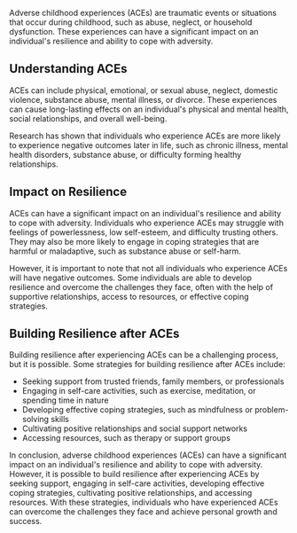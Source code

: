 
Adverse childhood experiences (ACEs) are traumatic events or situations that occur during childhood, such as abuse, neglect, or household dysfunction. These experiences can have a significant impact on an individual's resilience and ability to cope with adversity.

Understanding ACEs
------------------

ACEs can include physical, emotional, or sexual abuse, neglect, domestic violence, substance abuse, mental illness, or divorce. These experiences can cause long-lasting effects on an individual's physical and mental health, social relationships, and overall well-being.

Research has shown that individuals who experience ACEs are more likely to experience negative outcomes later in life, such as chronic illness, mental health disorders, substance abuse, or difficulty forming healthy relationships.

Impact on Resilience
--------------------

ACEs can have a significant impact on an individual's resilience and ability to cope with adversity. Individuals who experience ACEs may struggle with feelings of powerlessness, low self-esteem, and difficulty trusting others. They may also be more likely to engage in coping strategies that are harmful or maladaptive, such as substance abuse or self-harm.

However, it is important to note that not all individuals who experience ACEs will have negative outcomes. Some individuals are able to develop resilience and overcome the challenges they face, often with the help of supportive relationships, access to resources, or effective coping strategies.

Building Resilience after ACEs
------------------------------

Building resilience after experiencing ACEs can be a challenging process, but it is possible. Some strategies for building resilience after ACEs include:

* Seeking support from trusted friends, family members, or professionals
* Engaging in self-care activities, such as exercise, meditation, or spending time in nature
* Developing effective coping strategies, such as mindfulness or problem-solving skills
* Cultivating positive relationships and social support networks
* Accessing resources, such as therapy or support groups

In conclusion, adverse childhood experiences (ACEs) can have a significant impact on an individual's resilience and ability to cope with adversity. However, it is possible to build resilience after experiencing ACEs by seeking support, engaging in self-care activities, developing effective coping strategies, cultivating positive relationships, and accessing resources. With these strategies, individuals who have experienced ACEs can overcome the challenges they face and achieve personal growth and success.
